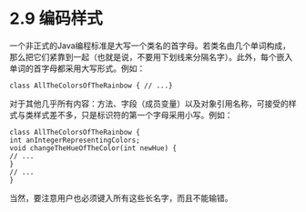 # 2.9 编码样式

一个非正式的Java编程标准是大写一个类名的首字母。若类名由几个单词构成，那么把它们紧靠到一起（也就是说，不要用下划线来分隔名字）。此外，每个嵌入单词的首字母都采用大写形式。例如：

```text
class AllTheColorsOfTheRainbow { // ...}
```

对于其他几乎所有内容：方法、字段（成员变量）以及对象引用名称，可接受的样式与类样式差不多，只是标识符的第一个字母采用小写。例如：

```text
class AllTheColorsOfTheRainbow {
int anIntegerRepresentingColors;
void changeTheHueOfTheColor(int newHue) {
// ...
}
// ...
}
```

当然，要注意用户也必须键入所有这些长名字，而且不能输错。

